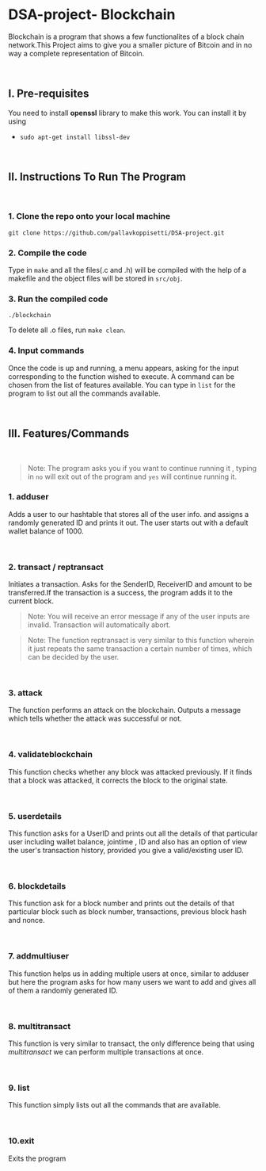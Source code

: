 # DSA-project- Blockchain

Blockchain is a program that shows a few functionalites of a block chain network.This Project aims to give you a smaller picture of Bitcoin and in no way a complete
representation of Bitcoin.

&nbsp;

## I. Pre-requisites

You need to install **openssl** library to make this work.
You can install it by using

- `sudo apt-get install libssl-dev`

&nbsp;
## II. Instructions To Run The Program

<br>

### 1. Clone the repo onto your local machine
```
git clone https://github.com/pallavkoppisetti/DSA-project.git
```

### 2. Compile the code
Type in `make` and all the files(.c and .h) will be compiled with the help of a makefile and the object files will be stored in `src/obj`.


### 3. Run the compiled code
```
./blockchain
```
To delete all .o files, run `make clean`.


### 4. Input commands
Once the code is up and running, a menu appears, asking for the input corresponding to the function wished to execute. A command can be chosen from the list of features available.
You can type in `list` for the program to list out all the commands available.

&nbsp;
## III. Features/Commands
<br>

>  Note: The program asks you if you want to continue running it , typing in `no` will exit out of the program and `yes` will continue running it.

### 1. adduser
Adds a user to our hashtable that stores all of the user info. and assigns a randomly generated ID and prints it out.
The user starts out with a default wallet balance of 1000.

<br>

### 2. transact / reptransact
Initiates a transaction. Asks for the SenderID, ReceiverID and amount to be transferred.If the transaction is a success, the program adds it to the current block.

> Note: You will receive an error message if any of the user inputs are invalid. Transaction will automatically abort.

> Note: The function reptransact is very similar to this function wherein it just repeats the same transaction a certain number of times, which can be decided by the user.

<br>

### 3. attack

The function performs an attack on the blockchain. Outputs a message which tells whether the attack was successful or not.

<br>

### 4. validateblockchain

This function checks whether any block was attacked previously. If it finds that a block was attacked, it corrects the block to the original state.

<br>

### 5. userdetails
This function asks for a UserID and prints out all the details of that particular user including wallet balance, jointime , ID and also has an option of view the user's transaction history, provided you give a valid/existing user ID.

<br>

### 6. blockdetails
This function ask for a block number and prints out the details of that particular block such as block number, transactions, previous block hash and nonce.

<br>

### 7. addmultiuser
This function helps us in adding multiple users at once, similar to adduser but here the program asks for how many users we want to add and gives all of them a randomly generated ID.

<br>

### 8. multitransact
This function is very similar to transact, the only difference being that using *multitransact* we can perform multiple transactions at once.

<br>

### 9. list
This function simply lists out all the commands that are available.

<br>

### 10.exit
Exits the program

&nbsp;
